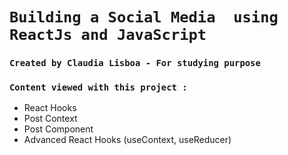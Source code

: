 
# `Building a Social Media  using ReactJs and JavaScript`

### `Created by Claudia Lisboa - For studying purpose` 

### `Content viewed with this project :`

- React Hooks
- Post Context
- Post Component
- Advanced React Hooks (useContext, useReducer)
